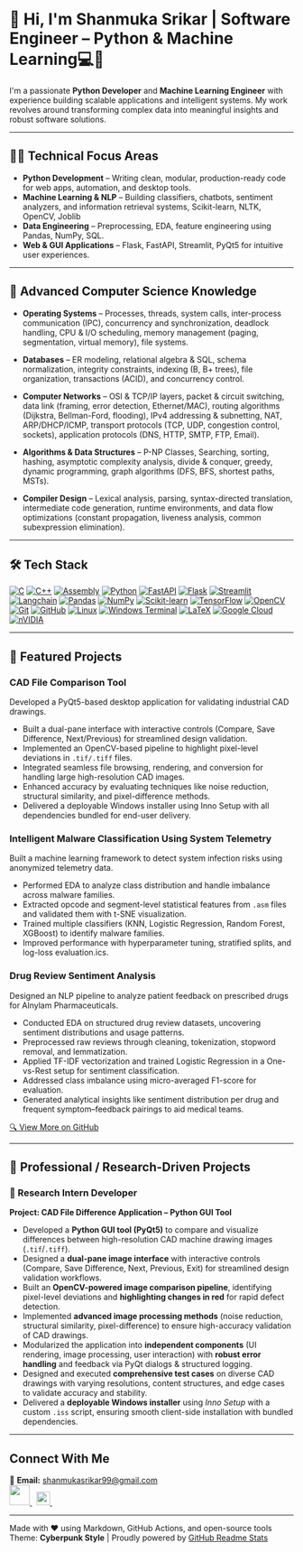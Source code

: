 # 👋 Hi, I'm Shanmuka Srikar | Software Engineer – Python & Machine Learning💻🧠


I'm a passionate **Python Developer** and **Machine Learning Engineer** with experience building scalable applications and intelligent systems. My work revolves around transforming complex data into meaningful insights and robust software solutions.

---

## 🧑‍💻 Technical Focus Areas  

- **Python Development** – Writing clean, modular, production-ready code for web apps, automation, and desktop tools.  
- **Machine Learning & NLP** – Building classifiers, chatbots, sentiment analyzers, and information retrieval systems, Scikit-learn, NLTK, OpenCV, Joblib  
- **Data Engineering** – Preprocessing, EDA, feature engineering using Pandas, NumPy, SQL.  
- **Web & GUI Applications** – Flask, FastAPI, Streamlit, PyQt5 for intuitive user experiences.  

---

## 📘 Advanced Computer Science Knowledge  

- **Operating Systems** – Processes, threads, system calls, inter-process communication (IPC), concurrency and synchronization, deadlock handling, CPU & I/O scheduling, memory management (paging, segmentation, virtual memory), file systems.  

- **Databases** – ER modeling, relational algebra & SQL, schema normalization, integrity constraints, indexing (B, B+ trees), file organization, transactions (ACID), and concurrency control.  

- **Computer Networks** – OSI & TCP/IP layers, packet & circuit switching, data link (framing, error detection, Ethernet/MAC), routing algorithms (Dijkstra, Bellman-Ford, flooding), IPv4 addressing & subnetting, NAT, ARP/DHCP/ICMP, transport protocols (TCP, UDP, congestion control, sockets), application protocols (DNS, HTTP, SMTP, FTP, Email).  

- **Algorithms & Data Structures** – P-NP Classes, Searching, sorting, hashing, asymptotic complexity analysis, divide & conquer, greedy, dynamic programming, graph algorithms (DFS, BFS, shortest paths, MSTs).  

- **Compiler Design** – Lexical analysis, parsing, syntax-directed translation, intermediate code generation, runtime environments, and data flow optimizations (constant propagation, liveness analysis, common subexpression elimination).  

---

## 🛠 Tech Stack

[![C](https://img.shields.io/badge/c-%2300599C?logo=c&style=for-the-badge)](https://learn.microsoft.com/en-us/cpp/c-language/)
[![C++](https://img.shields.io/badge/c%2B%2B-%2300599C?logo=cplusplus&style=for-the-badge)](https://cplusplus.com/doc/)
[![Assembly](https://img.shields.io/badge/assembly-%23ASM?logo=asm&style=for-the-badge)](https://en.wikipedia.org/wiki/Assembly_language)
[![Python](https://img.shields.io/badge/python-3670A0?logo=python&logoColor=ffdd54&style=for-the-badge)](https://docs.python.org/3/)
[![FastAPI](https://img.shields.io/badge/FastAPI-005571?logo=fastapi&style=for-the-badge)](https://fastapi.tiangolo.com/)
[![Flask](https://img.shields.io/badge/flask-%23000?logo=flask&logoColor=white&style=for-the-badge)](https://flask.palletsprojects.com/)
[![Streamlit](https://img.shields.io/badge/Streamlit-%23FE4B4B?logo=streamlit&style=for-the-badge)](https://docs.streamlit.io/)
[![Langchain](https://img.shields.io/badge/LangChain-white?logo=data:image/svg+xml;base64,PHN2ZyB4bWxucz0iaHR0cDovL3d3dy53My5vcmcvMjAwMC9zdmciIHZpZXdCb3g9IjAgMCAyNDAwIDI0MDAiPjxwYXRoIGZpbGw9IiMwMDU1REMiIGQ9Ik0wIDBoMjQwMHYyNDAsTDAgMjQwMHpmMTgxNiAxMjBsLTk2MCA5NjAtOTYwLTk2MHYtMjQwbDk2MCA5NjAgOTYwLTk2MHoiLz48L3N2Zz4=&style=for-the-badge)](https://python.langchain.com/docs/)
[![Pandas](https://img.shields.io/badge/pandas-%23150458?logo=pandas&style=for-the-badge)](https://pandas.pydata.org/docs/)
[![NumPy](https://img.shields.io/badge/numpy-%23013243?logo=numpy&logoColor=white&style=for-the-badge)](https://numpy.org/doc/)
[![Scikit-learn](https://img.shields.io/badge/scikit--learn-%23F7931E?logo=scikit-learn&style=for-the-badge)](https://scikit-learn.org/stable/)
[![TensorFlow](https://img.shields.io/badge/TensorFlow-%23FF6F00?logo=tensorflow&style=for-the-badge)](https://www.tensorflow.org/api_docs)
[![OpenCV](https://img.shields.io/badge/opencv-%23white?logo=opencv&logoColor=white&style=for-the-badge)](https://docs.opencv.org/)
[![Git](https://img.shields.io/badge/git-%23F05033?logo=git&style=for-the-badge)](https://git-scm.com/book/en/v2)
[![GitHub](https://img.shields.io/badge/github-%23121011?logo=github&logoColor=white&style=for-the-badge)](https://docs.github.com/en)
[![Linux](https://img.shields.io/badge/Linux-FCC624?logo=linux&style=for-the-badge)](https://kernel.org/doc/)
[![Windows Terminal](https://img.shields.io/badge/Windows%20Terminal-%234D4D4D?logo=windows-terminal&style=for-the-badge)](https://learn.microsoft.com/en-us/windows/terminal/)
[![LaTeX](https://img.shields.io/badge/latex-%23008080?logo=latex&style=for-the-badge)](https://www.latex-project.org/help/documentation/)
[![Google Cloud](https://img.shields.io/badge/GoogleCloud-%234285F4?logo=google-cloud&style=for-the-badge)](https://cloud.google.com/docs)
[![nVIDIA](https://img.shields.io/badge/nVIDIA-%2376B900?logo=nVIDIA&style=for-the-badge)](https://developer.nvidia.com/cuda-zone)

---

## 🌟 Featured Projects 

### CAD File Comparison Tool  
Developed a PyQt5-based desktop application for validating industrial CAD drawings.  
- Built a dual-pane interface with interactive controls (Compare, Save Difference, Next/Previous) for streamlined design validation.  
- Implemented an OpenCV-based pipeline to highlight pixel-level deviations in `.tif/.tiff` files.  
- Integrated seamless file browsing, rendering, and conversion for handling large high-resolution CAD images.  
- Enhanced accuracy by evaluating techniques like noise reduction, structural similarity, and pixel-difference methods.  
- Delivered a deployable Windows installer using Inno Setup with all dependencies bundled for end-user delivery.

### Intelligent Malware Classification Using System Telemetry  
Built a machine learning framework to detect system infection risks using anonymized telemetry data.  
- Performed EDA to analyze class distribution and handle imbalance across malware families.  
- Extracted opcode and segment-level statistical features from `.asm` files and validated them with t-SNE visualization.  
- Trained multiple classifiers (KNN, Logistic Regression, Random Forest, XGBoost) to identify malware families.  
- Improved performance with hyperparameter tuning, stratified splits, and log-loss evaluation.ics.
  
### Drug Review Sentiment Analysis  
Designed an NLP pipeline to analyze patient feedback on prescribed drugs for Alnylam Pharmaceuticals.  
- Conducted EDA on structured drug review datasets, uncovering sentiment distributions and usage patterns.  
- Preprocessed raw reviews through cleaning, tokenization, stopword removal, and lemmatization.  
- Applied TF-IDF vectorization and trained Logistic Regression in a One-vs-Rest setup for sentiment classification.  
- Addressed class imbalance using micro-averaged F1-score for evaluation.  
- Generated analytical insights like sentiment distribution per drug and frequent symptom–feedback pairings to aid medical teams.
  


[🔍 View More on GitHub](https://github.com/shanmuka_RS25) 

---

## 🏢 Professional / Research-Driven Projects  

### 🔬 Research Intern Developer 
**Project: CAD File Difference Application – Python GUI Tool**  

- Developed a **Python GUI tool (PyQt5)** to compare and visualize differences between high-resolution CAD machine drawing images (`.tif`/`.tiff`).  
- Designed a **dual-pane image interface** with interactive controls (Compare, Save Difference, Next, Previous, Exit) for streamlined design validation workflows.  
- Built an **OpenCV-powered image comparison pipeline**, identifying pixel-level deviations and **highlighting changes in red** for rapid defect detection.  
- Implemented **advanced image processing methods** (noise reduction, structural similarity, pixel-difference) to ensure high-accuracy validation of CAD drawings.  
- Modularized the application into **independent components** (UI rendering, image processing, user interaction) with **robust error handling** and feedback via PyQt dialogs & structured logging.  
- Designed and executed **comprehensive test cases** on diverse CAD drawings with varying resolutions, content structures, and edge cases to validate accuracy and stability.  
- Delivered a **deployable Windows installer** using *Inno Setup* with a custom `.iss` script, ensuring smooth client-side installation with bundled dependencies.  

---


## Connect With Me 

📧 **Email:** [shanmukasrikar99@gmail.com](mailto:shanmukasrikar99@gmail.com)  
<a href="mailto:shanmukasrikar99@gmail.com">
  <img src="https://cdn.jsdelivr.net/npm/simple-icons@v3/icons/gmail.svg"  width="36" height="36" />
</a>&nbsp;
<a href="https://linkedin.com/in/shanmuka-srikar"> 
  <img src="https://cdn.jsdelivr.net/npm/simple-icons@v3/icons/linkedin.svg"  width="24" height="24" />
</a>&nbsp;

---

Made with ❤️ using Markdown, GitHub Actions, and open-source tools  
Theme: **Cyberpunk Style** | Proudly powered by [GitHub Readme Stats](https://github.com/anuraghazra/github-readme-stats)  
